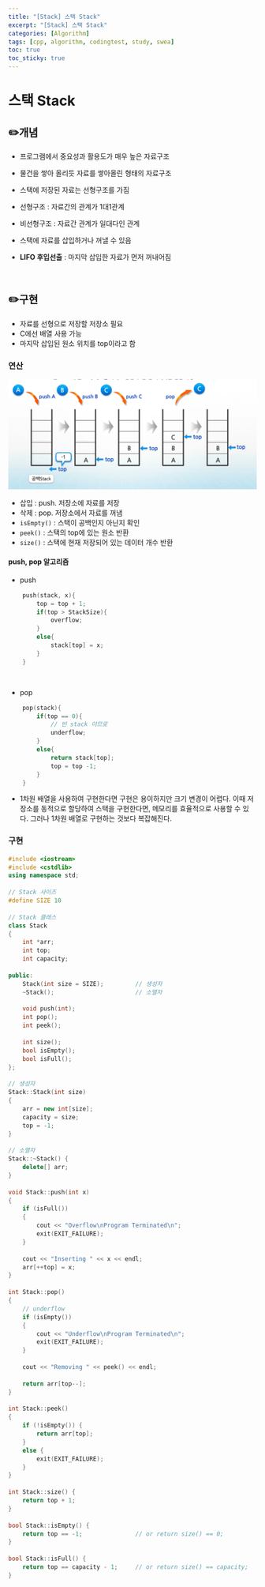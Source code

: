 ```yaml
---
title: "[Stack] 스택 Stack"
excerpt: "[Stack] 스택 Stack"
categories: [Algorithm]
tags: [cpp, algorithm, codingtest, study, swea]
toc: true
toc_sticky: true
---
```

 
# 스택 Stack

## ✏️개념

+ 프로그램에서 중요성과 활용도가 매우 높은 자료구조

+ 물건을 쌓아 올리듯 자료를 쌓아올린 형태의 자료구조
+ 스택에 저장된 자료는 선형구조를 가짐
 + 선형구조 : 자료간의 관계가 1대1관계
 + 비선형구조 : 자료간 관계가 일대다인 관계

+ 스택에 자료를 삽입하거나 꺼낼 수 있음
+ **LIFO 후입선출** : 마지막 삽입한 자료가 먼저 꺼내어짐

<br>

## ✏️구현

+ 자료를 선형으로 저장할 저장소 필요
+ C에선 배열 사용 가능
+ 마지막 삽입된 원소 위치를 top이라고 함

### 연산

![fail to bring](/assets/Image/cppStudy/Stack.png)


+ 삽입 : push. 저장소에 자료를 저장
+ 삭제 : pop. 저장소에서 자료를 꺼냄
+ `isEmpty()` : 스택이 공백인지 아닌지 확인
+ `peek()` : 스택의 top에 있는 원소 반환
+ `size()` : 스택에 현재 저장되어 있는 데이터 개수 반환

#### push, pop 알고리즘

+ push

```cpp
    push(stack, x){
        top = top + 1;
        if(top > StackSize){
            overflow;
        }
        else{
            stack[top] = x;
        }
    }
```

<br>

+ pop

```cpp
    pop(stack){
        if(top == 0){
            // 빈 stack 이므로
            underflow;
        }
        else{
            return stack[top];
            top = top -1;
        }
    }
```

+ 1차원 배열을 사용하여 구현한다면 구현은 용이하지만 크기 변경이 어렵다. 이때 저장소를 동적으로 할당하여 스택을 구현한다면, 메모리를 효율적으로 사용할 수 있다. 그러나 1차원 배열로 구현하는 것보다 복잡해진다.

### 구현

```cpp
#include <iostream>
#include <cstdlib>
using namespace std;
 
// Stack 사이즈
#define SIZE 10
 
// Stack 클래스
class Stack
{
    int *arr;
    int top;
    int capacity;
 
public:
    Stack(int size = SIZE);         // 생성자
    ~Stack();                       // 소멸자
 
    void push(int);
    int pop();
    int peek();
 
    int size();
    bool isEmpty();
    bool isFull();
};
 
// 생성자
Stack::Stack(int size)
{
    arr = new int[size];
    capacity = size;
    top = -1;
}
 
// 소멸자
Stack::~Stack() {
    delete[] arr;
}
 
void Stack::push(int x)
{
    if (isFull())
    {
        cout << "Overflow\nProgram Terminated\n";
        exit(EXIT_FAILURE);
    }
 
    cout << "Inserting " << x << endl;
    arr[++top] = x;
}
 
int Stack::pop()
{
    // underflow
    if (isEmpty())
    {
        cout << "Underflow\nProgram Terminated\n";
        exit(EXIT_FAILURE);
    }
 
    cout << "Removing " << peek() << endl;
 
    return arr[top--];
}
 
int Stack::peek()
{
    if (!isEmpty()) {
        return arr[top];
    }
    else {
        exit(EXIT_FAILURE);
    }
}
 
int Stack::size() {
    return top + 1;
}
 
bool Stack::isEmpty() {
    return top == -1;               // or return size() == 0;
}
 
bool Stack::isFull() {
    return top == capacity - 1;     // or return size() == capacity;
}
```